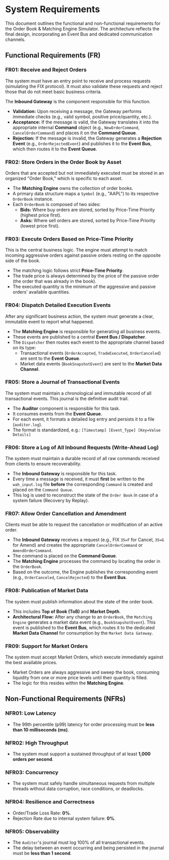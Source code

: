 # System Requirements

This document outlines the functional and non-functional requirements for the Order Book & Matching Engine Simulator. The architecture reflects the final design, incorporating an Event Bus and dedicated communication channels.

## Functional Requirements (FR)

### FR01: Receive and Reject Orders

The system must have an entry point to receive and process requests (simulating the FIX protocol). It must also validate these requests and reject those that do not meet basic business criteria.

The **Inbound Gateway** is the component responsible for this function.

* **Validation:** Upon receiving a message, the Gateway performs immediate checks (e.g., valid symbol, positive price/quantity, etc.).
* **Acceptance:** If the message is valid, the Gateway translates it into the appropriate internal **Command** object (e.g., `NewOrderCommand`, `CancelOrderCommand`) and places it on the **Command Queue**.
* **Rejection:** If the message is invalid, the Gateway generates a **Rejection Event** (e.g., `OrderRejectedEvent`) and publishes it to the **Event Bus**, which then routes it to the **Event Queue**.

### FR02: Store Orders in the Order Book by Asset

Orders that are accepted but not immediately executed must be stored in an organized "Order Book," which is specific to each asset.

* The **Matching Engine** owns the collection of order books.
* A primary data structure maps a `Symbol` (e.g., "AAPL") to its respective `OrderBook` instance.
* Each `OrderBook` is composed of two sides:
    * **Bids:** Where buy orders are stored, sorted by Price-Time Priority (highest price first).
    * **Asks:** Where sell orders are stored, sorted by Price-Time Priority (lowest price first).

### FR03: Execute Orders Based on Price-Time Priority

This is the central business logic. The engine must attempt to match incoming aggressive orders against passive orders resting on the opposite side of the book.

* The matching logic follows strict **Price-Time Priority**.
* The trade price is always determined by the price of the passive order (the order that was already in the book).
* The executed quantity is the minimum of the aggressive and passive orders' available quantities.

### FR04: Dispatch Detailed Execution Events

After any significant business action, the system must generate a clear, immutable event to report what happened.

* The **Matching Engine** is responsible for generating all business events.
* These events are published to a central **Event Bus / Dispatcher**.
* The `Dispatcher` then routes each event to the appropriate channel based on its type:
    * Transactional events (`OrderAccepted`, `TradeExecuted`, `OrderCanceled`) are sent to the **Event Queue**.
    * Market data events (`BookSnapshotEvent`) are sent to the **Market Data Channel**.

### FR05: Store a Journal of Transactional Events

The system must maintain a chronological and immutable record of all transactional events. This journal is the definitive audit trail.

* The **Auditor** component is responsible for this task.
* It consumes events from the **Event Queue**.
* For each event, it formats a detailed log entry and persists it to a file (`auditor.log`).
* The format is standardized, e.g.: `[Timestamp] [Event_Type] [Key=Value Details]`

### FR06: Store a Log of All Inbound Requests (Write-Ahead Log)

The system must maintain a durable record of all raw commands received from clients to ensure recoverability.

* The **Inbound Gateway** is responsible for this task.
* Every time a message is received, it must **first** be written to the `wah_input.log` file **before** the corresponding `Command` is created and placed on the `Command Queue`.
* This log is used to reconstruct the state of the `Order Book` in case of a system failure (Recovery by Replay).

### FR07: Allow Order Cancellation and Amendment

Clients must be able to request the cancellation or modification of an active order.

* The **Inbound Gateway** receives a request (e.g., FIX `35=F` for Cancel, `35=G` for Amend) and creates the appropriate `CancelOrderCommand` or `AmendOrderCommand`.
* The command is placed on the **Command Queue**.
* The **Matching Engine** processes the command by locating the order in the `OrderBook`.
* Based on the outcome, the Engine publishes the corresponding event (e.g., `OrderCanceled`, `CancelRejected`) to the **Event Bus**.

### FR08: Publication of Market Data

The system must publish information about the state of the order book.

* This includes **Top of Book (ToB)** and **Market Depth**.
* **Architectural Flow:** After any change to an `OrderBook`, the `Matching Engine` generates a market data event (e.g., `BookSnapshotEvent`). This event is published to the **Event Bus**, which routes it to the dedicated **Market Data Channel** for consumption by the `Market Data Gateway`.

### FR09: Support for Market Orders

The system must accept Market Orders, which execute immediately against the best available prices.

* Market Orders are always aggressive and sweep the book, consuming liquidity from one or more price levels until their quantity is filled.
* The logic for this resides within the **Matching Engine**.

## Non-Functional Requirements (NFRs)

### NFR01: Low Latency
* The 99th percentile (p99) latency for order processing must be **less than 10 milliseconds (ms)**.

### NFR02: High Throughput
* The system must support a sustained throughput of at least **1,000 orders per second**.

### NFR03: Concurrency
* The system must safely handle simultaneous requests from multiple threads without data corruption, race conditions, or deadlocks.

### NFR04: Resilience and Correctness
* Order/Trade Loss Rate: **0%**.
* Rejection Rate due to internal system failure: **0%**.

### NFR05: Observability
* The `Auditor`'s journal must log 100% of all transactional events.
* The delay between an event occurring and being persisted in the journal must be **less than 1 second**.

